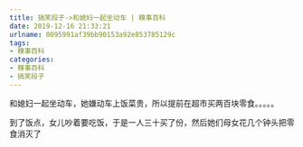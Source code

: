 ```yaml
---
title: 搞笑段子->和媳妇一起坐动车 | 糗事百科
date: 2019-12-16 21:33:21
urlname: 0095991af39bb90153a92e853785129c
tags: 
- 糗事百科
categories:
- 糗事百科
- 搞笑段子
---
```

和媳妇一起坐动车，她嫌动车上饭菜贵，所以提前在超市买两百块零食。。。。。

到了饭点，女儿吵着要吃饭，于是一人三十买了份，然后她们母女花几个钟头把零食消灭了


